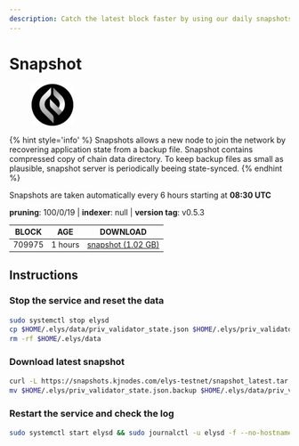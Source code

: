 ```yaml
---
description: Catch the latest block faster by using our daily snapshots.
---
```


# Snapshot

<figure><img src="https://raw.githubusercontent.com/kj89/cosmos-images/main/logos/elys.png" alt=""><figcaption></figcaption></figure>

{% hint style='info' %}
Snapshots allows a new node to join the network by recovering application state from a backup file. 
Snapshot contains compressed copy of chain data directory. To keep backup files as small as plausible, 
snapshot server is periodically beeing state-synced.
{% endhint %}

Snapshots are taken automatically every 6 hours starting at **08:30 UTC**

**pruning**: 100/0/19 | **indexer**: null | **version tag**: v0.5.3

| BLOCK             | AGE             | DOWNLOAD                                                                                            |
| ----------------- | --------------- | --------------------------------------------------------------------------------------------------- |
| 709975 | 1 hours | [snapshot (1.02 GB)](https://snapshots.kjnodes.com/elys-testnet/snapshot\_latest.tar.lz4) |

## Instructions

### Stop the service and reset the data

```bash
sudo systemctl stop elysd
cp $HOME/.elys/data/priv_validator_state.json $HOME/.elys/priv_validator_state.json.backup
rm -rf $HOME/.elys/data
```

### Download latest snapshot

```bash
curl -L https://snapshots.kjnodes.com/elys-testnet/snapshot_latest.tar.lz4 | tar -Ilz4 -xf - -C $HOME/.elys
mv $HOME/.elys/priv_validator_state.json.backup $HOME/.elys/data/priv_validator_state.json
```

### Restart the service and check the log

```bash
sudo systemctl start elysd && sudo journalctl -u elysd -f --no-hostname -o cat
```
